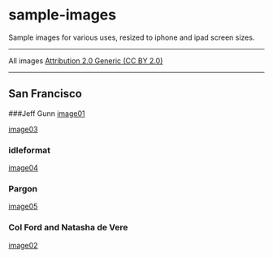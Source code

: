 sample-images
=============

Sample images for various uses, resized to iphone and ipad screen sizes.

----

All images [Attribution 2.0 Generic (CC BY 2.0)](http://creativecommons.org/licenses/by/2.0/deed.en)

---

## San Francisco

###Jeff Gunn
[image01](http://www.flickr.com/photos/jeffgunn/6663234085/)

[image03](http://www.flickr.com/photos/jeffgunn/6663212147/)

### idleformat
[image04](http://www.flickr.com/photos/idleformat/5637086041/)

### Pargon
[image05](http://www.flickr.com/photos/pargon/2935803695/)

### Col Ford and Natasha de Vere
[image02](http://www.flickr.com/photos/col_and_tasha/5195277594/)
